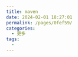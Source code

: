 ```yaml
---
title: maven
date: 2024-02-01 18:27:01
permalink: /pages/0fef59/
categories:
  - 更多
tags:
  - 
---
```

